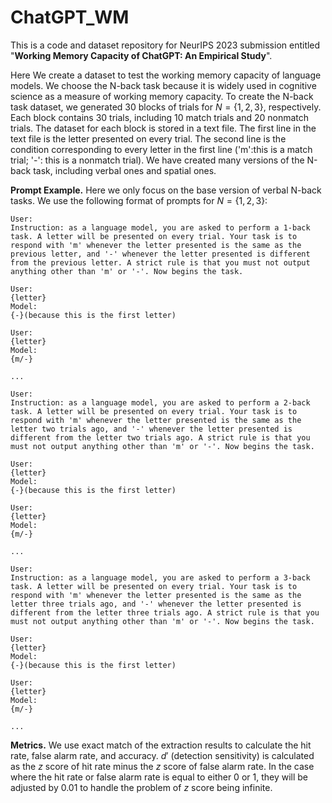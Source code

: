# ChatGPT_WM

This is a code and dataset repository for NeurIPS 2023 submission entitled "**Working Memory Capacity of ChatGPT: An Empirical Study**".

Here We create a dataset to test the working memory capacity of language models. We choose the N-back task because it is widely used in cognitive science as a measure of working memory capacity. To create the N-back task dataset, we generated 30 blocks of trials for $N = \{1, 2, 3\}$, respectively. Each block contains 30 trials, including 10 match trials and 20 nonmatch trials. The dataset for each block is stored in a text file. The first line in the text file is the letter presented on every trial. The second line is the condition corresponding to every letter in the first line ('m':this is a match trial; '-': this is a nonmatch trial). We have created many versions of the N-back task, including verbal ones and spatial ones.

**Prompt Example.** Here we only focus on the base version of verbal N-back tasks. We use the following format of prompts for $N = \{1, 2, 3\}$:
```
User:
Instruction: as a language model, you are asked to perform a 1-back task. A letter will be presented on every trial. Your task is to respond with 'm' whenever the letter presented is the same as the previous letter, and '-' whenever the letter presented is different from the previous letter. A strict rule is that you must not output anything other than 'm' or '-'. Now begins the task.

User:
{letter}
Model:
{-}(because this is the first letter)

User:
{letter}
Model:
{m/-}

...
```

```
User:
Instruction: as a language model, you are asked to perform a 2-back task. A letter will be presented on every trial. Your task is to respond with 'm' whenever the letter presented is the same as the letter two trials ago, and '-' whenever the letter presented is different from the letter two trials ago. A strict rule is that you must not output anything other than 'm' or '-'. Now begins the task.

User:
{letter}
Model:
{-}(because this is the first letter)

User:
{letter}
Model:
{m/-}

...
```

```
User:
Instruction: as a language model, you are asked to perform a 3-back task. A letter will be presented on every trial. Your task is to respond with 'm' whenever the letter presented is the same as the letter three trials ago, and '-' whenever the letter presented is different from the letter three trials ago. A strict rule is that you must not output anything other than 'm' or '-'. Now begins the task.

User:
{letter}
Model:
{-}(because this is the first letter)

User:
{letter}
Model:
{m/-}

...
```

**Metrics.** We use exact match of the extraction results to calculate the hit rate, false alarm rate, and accuracy. $d'$ (detection sensitivity) is calculated as the $z$ score of hit rate minus the $z$ score of false alarm rate. In the case where the hit rate or false alarm rate is equal to either 0 or 1, they will be adjusted by 0.01 to handle the problem of $z$ score being infinite.
